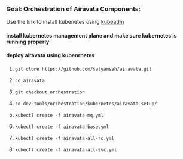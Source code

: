 ### Goal: Orchestration of Airavata Components:

Use the link to install kubenetes using [kubeadm](https://kubernetes.io/docs/setup/independent/install-kubeadm/)

#### install kubernetes management plane and make sure kubernetes is running properly


#### deploy airavata using kubenrnetes

1) `git clone https://github.com/satyamsah/airavata.git`

2) `cd airavata`

2) `git checkout orchestration`

3) `cd dev-tools/orchestration/kubernetes/airavata-setup/`

4) `kubectl create -f airavata-mq.yml`

5) `kubectl create -f airavata-base.yml`

5) `kubectl create -f airavata-all-rc.yml`

5) `kubectl create -f airavata-all-svc.yml`
